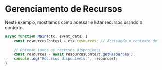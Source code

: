 
# Gerenciamento de Recursos

Neste exemplo, mostramos como acessar e listar recursos usando o contexto.

```javascript
async function Main(ctx, event_data) {
    const resourcesContext = ctx.resources; // Acessando o contexto de recursos

    // Obtendo todos os recursos disponíveis
    const resources = await resourcesContext.getResources();
    console.log("Recursos disponíveis:", resources);
}
```
